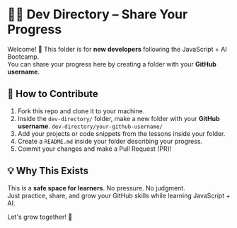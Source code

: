 # 👨‍💻 Dev Directory – Share Your Progress

Welcome! 🎉 This folder is for **new developers** following the JavaScript + AI Bootcamp.  
You can share your progress here by creating a folder with your **GitHub username**.

## 📂 How to Contribute

1. Fork this repo and clone it to your machine.
2. Inside the `dev-directory/` folder, make a new folder with your **GitHub username**.
   `dev-directory/your-github-username/`
3. Add your projects or code snippets from the lessons inside your folder.
4. Create a `README.md` inside your folder describing your progress.
5. Commit your changes and make a Pull Request (PR)!


## 💡 Why This Exists

This is a **safe space for learners**. No pressure. No judgment.  
Just practice, share, and grow your GitHub skills while learning JavaScript + AI.

Let's grow together! 🚀



